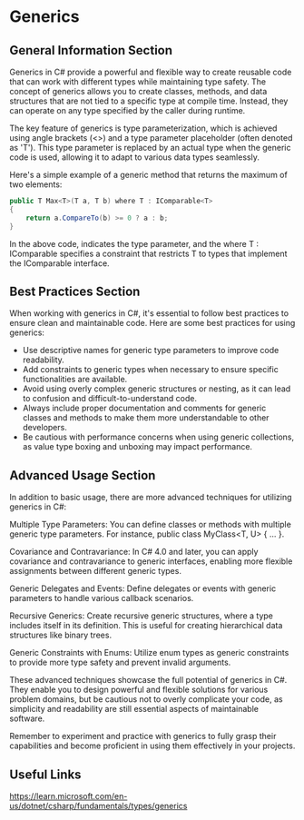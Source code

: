 # Generics

## General Information Section

Generics in C# provide a powerful and flexible way to create reusable code that can work with different types while maintaining type safety. The concept of generics allows you to create classes, methods, and data structures that are not tied to a specific type at compile time. Instead, they can operate on any type specified by the caller during runtime.

The key feature of generics is type parameterization, which is achieved using angle brackets (<>) and a type parameter placeholder (often denoted as 'T'). This type parameter is replaced by an actual type when the generic code is used, allowing it to adapt to various data types seamlessly.

Here's a simple example of a generic method that returns the maximum of two elements:

```csharp
public T Max<T>(T a, T b) where T : IComparable<T>
{
    return a.CompareTo(b) >= 0 ? a : b;
}

```

In the above code, <T> indicates the type parameter, and the where T : IComparable<T> specifies a constraint that restricts T to types that implement the IComparable<T> interface.

## Best Practices Section

When working with generics in C#, it's essential to follow best practices to ensure clean and maintainable code. Here are some best practices for using generics:

* Use descriptive names for generic type parameters to improve code readability.
* Add constraints to generic types when necessary to ensure specific functionalities are available.
* Avoid using overly complex generic structures or nesting, as it can lead to confusion and difficult-to-understand code.
* Always include proper documentation and comments for generic classes and methods to make them more understandable to other developers.
* Be cautious with performance concerns when using generic collections, as value type boxing and unboxing may impact performance.

## Advanced Usage Section

In addition to basic usage, there are more advanced techniques for utilizing generics in C#:

Multiple Type Parameters: You can define classes or methods with multiple generic type parameters. For instance, public class MyClass<T, U> { ... }.

Covariance and Contravariance: In C# 4.0 and later, you can apply covariance and contravariance to generic interfaces, enabling more flexible assignments between different generic types.

Generic Delegates and Events: Define delegates or events with generic parameters to handle various callback scenarios.

Recursive Generics: Create recursive generic structures, where a type includes itself in its definition. This is useful for creating hierarchical data structures like binary trees.

Generic Constraints with Enums: Utilize enum types as generic constraints to provide more type safety and prevent invalid arguments.

These advanced techniques showcase the full potential of generics in C#. They enable you to design powerful and flexible solutions for various problem domains, but be cautious not to overly complicate your code, as simplicity and readability are still essential aspects of maintainable software.

Remember to experiment and practice with generics to fully grasp their capabilities and become proficient in using them effectively in your projects.

## Useful Links

https://learn.microsoft.com/en-us/dotnet/csharp/fundamentals/types/generics